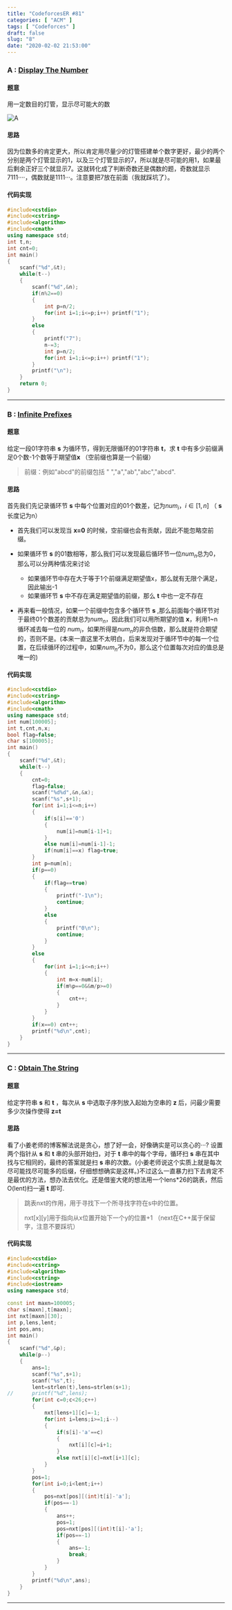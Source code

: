 ```yaml
---
title: "CodeforcesER #81"
categories: [ "ACM" ]
tags: [ "Codeforces" ]
draft: false
slug: "8"
date: "2020-02-02 21:53:00"
---
```


###  A : [Display The Number](https://codeforces.com/contest/1295/problem/A)

#### 题意

   用一定数目的灯管，显示尽可能大的数

![A](https://s2.ax1x.com/2020/02/02/1te6Re.md.png)


<!--more-->

#### 思路

   因为位数多的肯定更大，所以肯定用尽量少的灯管搭建单个数字更好，最少的两个分别是两个灯管显示的1，以及三个灯管显示的7，所以就是尽可能的用1，如果最后剩余正好三个就显示7。这就转化成了判断奇数还是偶数的题，奇数就显示7111····，偶数就是1111···。注意要把7放在前面（我就踩坑了）。

#### 代码实现

```cpp
#include<cstdio>
#include<cstring>
#include<algorithm>
#include<cmath>
using namespace std;
int t,n;
int cnt=0;
int main()
{
	scanf("%d",&t);
	while(t--)
	{
		scanf("%d",&n);
		if(n%2==0)
		{
			int p=n/2;
			for(int i=1;i<=p;i++) printf("1");
		}
		else
		{
			printf("7");
			n-=3;
			int p=n/2;
			for(int i=1;i<=p;i++) printf("1");
		}
		printf("\n");
	}
	return 0;
} 
```



***

### B : [Infinite Prefixes](https://codeforces.com/contest/1295/problem/B)

#### 题意

   给定一段01字符串 **s** 为循环节，得到无限循环的01字符串 **t**，求 **t** 中有多少前缀满足0个数-1个数等于期望值**x** （空前缀也算是一个前缀）

> 前缀：例如"abcd"的前缀包括 " ","a","ab","abc","abcd".

#### 思路  

首先我们先记录循环节 **s** 中每个位置对应的01个数差，记为$num_i，i\in[1,n]$ （ **s** 长度记为n） 

 +  首先我们可以发现当 **x=0** 的时候，空前缀也会有贡献，因此不能忽略空前缀。
 +  如果循环节 **s** 的01数相等，那么我们可以发现最后循环节一位$num_n$总为0，那么可以分两种情况来讨论
    + 如果循环节中存在大于等于1个前缀满足期望值x，那么就有无限个满足，因此输出-1
    + 如果循环节 **s** 中不存在满足期望值的前缀，那么 **t** 中也一定不存在

+ 再来看一般情况，如果一个前缀中包含多个循环节 **s** ,那么前面每个循环节对于最终01个数差的贡献总为$num_n$，因此我们可以用所期望的值 **x**，利用1~n 循环减去每一位的 $num_i$，如果所得是$num_n$的非负倍数，那么就是符合期望的，否则不是。(本来一直这里不太明白，后来发现对于循环节中的每一个位置，在后续循环的过程中，如果$num_n$不为0，那么这个位置每次对应的值总是唯一的)

#### 代码实现

```cpp
#include<cstdio>
#include<cstring>
#include<algorithm>
#include<cmath>
using namespace std;
int num[100005];
int t,cnt,n,x;
bool flag=false;
char s[100005];
int main()
{
	scanf("%d",&t);
	while(t--)
	{
		cnt=0;
		flag=false;
		scanf("%d%d",&n,&x);
		scanf("%s",s+1);
		for(int i=1;i<=n;i++)
		{
			if(s[i]=='0')
			{
				num[i]=num[i-1]+1;				
			}
			else num[i]=num[i-1]-1;
			if(num[i]==x) flag=true;
		}
		int p=num[n];
		if(p==0)
		{
			if(flag==true)
			{
				printf("-1\n");
				continue;
			}
			else
			{
				printf("0\n");
				continue;
			}
		}
		else 
		{
			for(int i=1;i<=n;i++)
			{
				int m=x-num[i];
				if(m%p==0&&m/p>=0) 
				{
					cnt++;
				}
			}
		}
		if(x==0) cnt++;
		printf("%d\n",cnt);
	}
}
```



****

### C : [Obtain The String](https://codeforces.com/contest/1295/problem/C)

#### 题意

   给定字符串 **s** 和 **t** ，每次从 **s** 中选取子序列放入起始为空串的 **z** 后，问最少需要多少次操作使得 **z=t**

#### 思路

   看了小姜老师的博客解法说是贪心，想了好一会，好像确实是可以贪心的···? 设置两个指针从 **s** 和 **t** 串的头部开始扫，对于 **t** 串中的每个字母，循环扫 **s** 串在其中找与它相同的，最终的答案就是扫 **s** 串的次数。(小姜老师说这个实质上就是每次尽可能找尽可能多的后缀，仔细想想确实是这样。)不过这么一直暴力扫下去肯定不是最优的方法，想办法去优化。还是借鉴大佬的想法用一个lens\*26的跳表，然后O(lent)扫一遍 **t** 即可.

> 跳表nxt的作用，用于寻找下一个所寻找字符在s中的位置。
>
> nxt\[x\]\[y\]用于指向从x位置开始下一个y的位置+1 （next在C++属于保留字，注意不要踩坑）

#### 代码实现

```cpp
#include<cstdio>
#include<cstring>
#include<algorithm>
#include<cstring>
#include<iostream>
using namespace std;

const int maxn=100005;
char s[maxn],t[maxn];
int nxt[maxn][30];
int p,lens,lent;
int pos,ans; 
int main()
{
	scanf("%d",&p);
	while(p--)
	{
		ans=1;
		scanf("%s",s+1);
		scanf("%s",t);
		lent=strlen(t),lens=strlen(s+1);
//		printf("%d",lens);
		for(int c=0;c<26;c++)
		{
			nxt[lens+1][c]=-1;
			for(int i=lens;i>=1;i--)
			{
				if(s[i]-'a'==c)
				{
					nxt[i][c]=i+1;
				}
				else nxt[i][c]=nxt[i+1][c];
			}
		}
		pos=1;
		for(int i=0;i<lent;i++)
		{
			pos=nxt[pos][(int)t[i]-'a'];
			if(pos==-1)
			{
				ans++;
				pos=1;
				pos=nxt[pos][(int)t[i]-'a'];
				if(pos==-1)
				{
					ans=-1;
					break;
				}
			}
		}
		printf("%d\n",ans);
	}
}
```

***